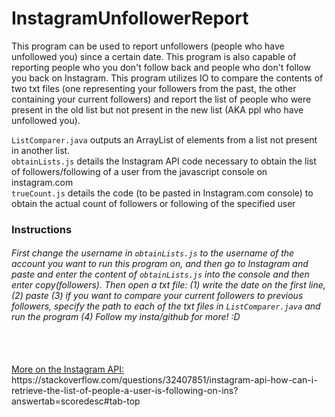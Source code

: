 # InstagramUnfollowerReport

This program can be used to report unfollowers (people who have unfollowed you) since a certain date. This program is also capable of reporting people who you don't follow back and people who don't follow you back on Instagram. This program utilizes IO to compare the contents of two txt files (one representing your followers from the past, the other containing your current followers) and report the list of people who were present in the old list but not present in the new list (AKA ppl who have unfollowed you).

<code>ListComparer.java</code> outputs an ArrayList of elements from a list not present in another list. 
<br>
<code>obtainLists.js</code> details the Instagram API code necessary to obtain the list of followers/following of a user from the javascript console on instagram.com
<br>
<code>trueCount.js</code> details the code (to be pasted in Instagram.com console) to obtain the actual count of followers or following of the specified user

<h3>Instructions</h3>
<h6>First change the username in <code>obtainLists.js</code> to the username of the account you want to run this program on, and then go to Instagram and paste and enter the content of <code>obtainLists.js</code> into the console and then enter copy(followers). Then open a txt file: (1) write the date on the first line, (2) paste (3) if you want to compare your current followers to previous followers, specify the path to each of the txt files in <code>ListComparer.java</code> and run the program (4) Follow my insta/github for more! :D</h6>
<br></br>
<u>More on the Instagram API: </u><a>https://stackoverflow.com/questions/32407851/instagram-api-how-can-i-retrieve-the-list-of-people-a-user-is-following-on-ins?answertab=scoredesc#tab-top</a>
